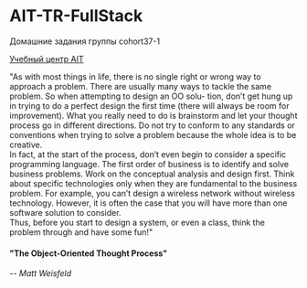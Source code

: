# AIT-TR-FullStack

Домашние задания группы cohort37-1

[Учебный центр AIT](https://www.ait-tr.de/)

"As with most things in life, there is no single right or wrong way to approach a problem. There 
are usually many ways to tackle the same problem. So when attempting to design an OO solu-
tion, don’t get hung up in trying to do a perfect design the first time (there will always be room 
for improvement). What you really need to do is brainstorm and let your thought process go 
in different directions. Do not try to conform to any standards or conventions when trying to 
solve a problem because the whole idea is to be creative.  
In fact, at the start of the process, don’t even begin to consider a specific programming 
language. The first order of business is to identify and solve business problems. Work on 
the conceptual analysis and design first. Think about specific technologies only when they 
are fundamental to the business problem. For example, you can’t design a wireless network 
without wireless technology. However, it is often the case that you will have more than one 
software solution to consider.  
Thus, before you start to design a system, or even a class, think the problem through and have 
some fun!"

#### "The Object-Oriented Thought Process"
                    
-- _Matt Weisfeld_ 


